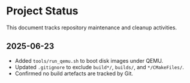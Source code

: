 # Project Status

This document tracks repository maintenance and cleanup activities.

## 2025-06-23

- Added `tools/run_qemu.sh` to boot disk images under QEMU.
- Updated `.gitignore` to exclude `build*/`, `builds/`, and `*/CMakeFiles/`.
- Confirmed no build artefacts are tracked by Git.

